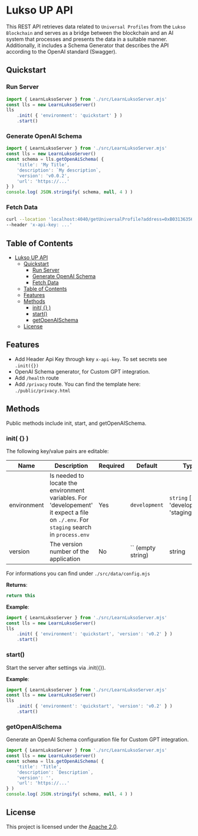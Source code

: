 # Lukso UP API

This REST API retrieves data related to `Universal Profiles` from the `Lukso Blockchain` and serves as a bridge between the blockchain and an AI system that processes and presents the data in a suitable manner. Additionally, it includes a Schema Generator that describes the API according to the OpenAI standard (Swagger).


## Quickstart

### Run Server

```js
import { LearnLuksoServer } from './src/LearnLuksoServer.mjs'
const lls = new LearnLuksoServer()
lls
    .init( { 'environment': 'quickstart' } )
    .start()
```

### Generate OpenAI Schema

```js
import { LearnLuksoServer } from './src/LearnLuksoServer.mjs'
const lls = new LearnLuksoServer()
const schema = lls.getOpenAiSchema( { 
    'title': 'My Title',
    'description': `My description`,
    'version': 'v0.0.2',
    'url': 'https://...'
} )
console.log( JSON.stringify( schema, null, 4 ) )
```

### Fetch Data

```sh
curl --location 'localhost:4040/getUniversalProfile?address=0xB031363560403179Aac100d51864e27fFF4D7807' \
--header 'x-api-key: ...'
```


## Table of Contents

- [Lukso UP API](#lukso-up-api)
  - [Quickstart](#quickstart)
    - [Run Server](#run-server)
    - [Generate OpenAI Schema](#generate-openai-schema)
    - [Fetch Data](#fetch-data)
  - [Table of Contents](#table-of-contents)
  - [Features](#features)
  - [Methods](#methods)
    - [init( {} )](#init--)
    - [start()](#start)
    - [getOpenAISchema](#getopenaischema)
  - [License](#license)

## Features

- Add Header Api Key through key `x-api-key`. To set secrets see `.init({})`
- OpenAI Schema generator, for Custom GPT integration.
- Add `/health` route
- Add `/privacy` route. You can find the template here: `./public/privacy.html`


## Methods
Public methods include init, start, and getOpenAISchema.


### init( {} )

The following key/value pairs are editable:

| Name         | Description                                       | Required | Default        | Type                                     |
|--------------|---------------------------------------------------|----------|----------------|------------------------------------------|
| environment  | Is needed to locate the environment variables. For 'developement' it expect a file on `./.env`. For `staging` search in `process.env`    | Yes      | `development`  | `string` [ 'development', 'staging' ] |
| version      | The version number of the application             | No       | `` (empty string) | string                                   |

For informations you can find under `./src/data/config.mjs`

**Returns**: 
```js
return this
```


**Example**: 
```js
import { LearnLuksoServer } from './src/LearnLuksoServer.mjs'
const lls = new LearnLuksoServer()
lls
    .init( { 'environment': 'quickstart', 'version': 'v0.2' } )
    .start()

```


### start()

Start the server after settings via .init({}).

**Example**: 
```js
import { LearnLuksoServer } from './src/LearnLuksoServer.mjs'
const lls = new LearnLuksoServer()
lls
    .init( { 'environment': 'quickstart', 'version': 'v0.2' } )
    .start()

```


### getOpenAISchema

Generate an OpenAI Schema configuration file for Custom GPT integration.

```js
import { LearnLuksoServer } from './src/LearnLuksoServer.mjs'
const lls = new LearnLuksoServer()
const schema = lls.getOpenAiSchema( { 
    'title': 'Title',
    'description': `Description`,
    'version': '',
    'url': 'https://...'
} )
console.log( JSON.stringify( schema, null, 4 ) )
```

## License

This project is licensed under the [Apache 2.0](LICENSE).